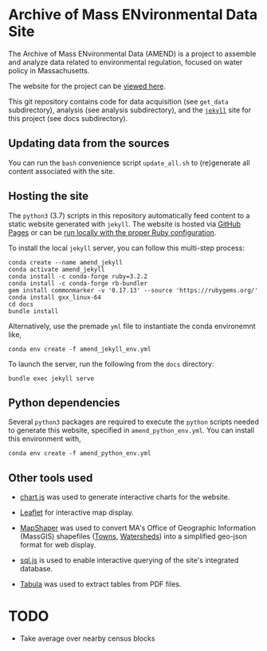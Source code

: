 # Archive of Mass ENvironmental Data Site

The Archive of Mass ENvironmental Data (AMEND) is a project to assemble and analyze data related to environmental regulation, focused on water policy in Massachusetts.

The website for the project can be [viewed here](https://nesanders.github.io/MAenvironmentaldata/).

This git repository contains code for data acquisition (see `get_data` subdirectory), analysis (see analysis subdirectory), and the [`jekyll`](https://jekyllrb.com/) site for this project (see docs subdirectory).


## Updating data from the sources

You can run the `bash` convenience script `update_all.sh` to (re)generate all content associated with the site.

## Hosting the site

The `python3` (3.7) scripts in this repository automatically feed content to a static website generated with `jekyll`.  The website is hosted via [GitHub Pages](https://help.github.com/articles/using-jekyll-as-a-static-site-generator-with-github-pages/) or can be [run locally with the proper Ruby configuration](https://help.github.com/articles/setting-up-your-github-pages-site-locally-with-jekyll/).

To install the local `jekyll` server, you can follow this multi-step process:

```
conda create --name amend_jekyll
conda activate amend_jekyll
conda install -c conda-forge ruby=3.2.2
conda install -c conda-forge rb-bundler
gem install commonmarker -v '0.17.13' --source 'https://rubygems.org/'
conda install gxx_linux-64
cd docs
bundle install
```

Alternatively, use the premade `yml` file to instantiate the conda environemnt like,

```
conda env create -f amend_jekyll_env.yml
```

To launch the server, run the following from the `docs` directory:

```
bundle exec jekyll serve
```

## Python dependencies

Several `python3` packages are required to execute the `python` scripts needed to generate this website, specified in `amend_python_env.yml`. You can install this environment with,

```
conda env create -f amend_python_env.yml
```


## Other tools used

* [chart.js](http://www.chartjs.org/) was used to generate interactive charts for the website.

* [Leaflet](http://leafletjs.com) for interactive map display.

* [MapShaper](http://mapshaper.org/) was used to convert MA's Office of Geographic Information (MassGIS) shapefiles ([Towns](http://www.mass.gov/anf/research-and-tech/it-serv-and-support/application-serv/office-of-geographic-information-massgis/datalayers/townsurvey.html), [Watersheds](http://www.mass.gov/anf/research-and-tech/it-serv-and-support/application-serv/office-of-geographic-information-massgis/datalayers/watrshds.html)) into a simplified geo-json format for web display.

* [sql.js](https://github.com/kripken/sql.js/blob/master/README.md) is used to enable interactive querying of the site's integrated database.

* [Tabula](http://tabula.technology/) was used to extract tables from PDF files. 



# TODO
* Take average over nearby census blocks
